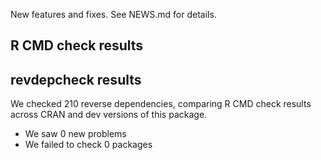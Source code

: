 New features and fixes. See NEWS.md for details.

## R CMD check results

## revdepcheck results

We checked 210 reverse dependencies, comparing R CMD check results across CRAN and dev versions of this package.

 * We saw 0 new problems
 * We failed to check 0 packages
